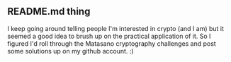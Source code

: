 ## README.md thing

I keep going around telling people I'm interested in crypto (and I am) but it
seemed a good idea to brush up on the practical application of it. So I figured
I'd roll through the Matasano cryptography challenges and post some solutions
up on my github account. :)
